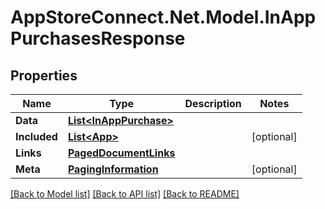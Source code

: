 # AppStoreConnect.Net.Model.InAppPurchasesResponse

## Properties

Name | Type | Description | Notes
------------ | ------------- | ------------- | -------------
**Data** | [**List&lt;InAppPurchase&gt;**](InAppPurchase.md) |  | 
**Included** | [**List&lt;App&gt;**](App.md) |  | [optional] 
**Links** | [**PagedDocumentLinks**](PagedDocumentLinks.md) |  | 
**Meta** | [**PagingInformation**](PagingInformation.md) |  | [optional] 

[[Back to Model list]](../README.md#documentation-for-models) [[Back to API list]](../README.md#documentation-for-api-endpoints) [[Back to README]](../README.md)

